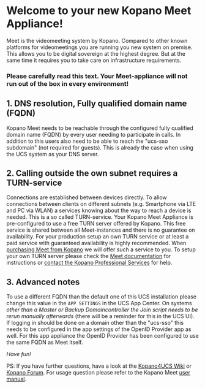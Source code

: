 # Welcome to your new Kopano Meet Appliance!

Meet is the videomeeting system by Kopano. Compared to other known platforms for videomeetings you are running you new system on premise. This allows you to be digital sovereign at the highest degree. But at the same time it requires you to take care on infrastructure requirements.

### Please carefully read this text. Your Meet-appliance will not run out of the box in every environment!

## 1. DNS resolution, Fully qualified domain name (FQDN)

Kopano Meet needs to be reachable through the configured fully qualified domain name (FQDN) by every user needing to participate in calls. In addition to this users also need to be able to reach the "ucs-sso subdomain" (not required for guests). This is already the case when using the UCS system as your DNS server.

## 2. Calling outside the own subnet requires a TURN-service

Connections are established between devices directly. To allow connections between clients on different subnets (e.g. Smartphone via LTE and PC via WLAN) a services knowing about the way to reach a device is needed. This is a so called TURN-service. Your Kopano Meet Appliance is pre-configured to use a free TURN server offered by Kopano. This free service is shared between all Meet-instances and there is no guarantee on availability. For your production setup an own TURN service or at least a paid service with guaranteed availability is highly recommended. When [purchasing Meet from Kopano](https://meet-app.io/trial-starter-package) we will offer such a service to you. To setup your own TURN server please check the [Meet documentation](https://documentation.kopano.io/kopano_meet_manual/) for instructions or [contact the Kopano Professional Services](https://kopano.com/support-info/) for help.

## 3. Advanced notes

To use a different FQDN than the default one of this UCS installation please change this value in the `APP SETTINGS` in the UCS App Center. On systems *other than a Master or Backup Domaincontroller the Join script needs to be rerun manually afterwards* (there will be a reminder for this in the UCS UI). If logging in should be done on a domain other than the "ucs-sso" this needs to be configured in the app settings of the OpenID Provider app as well. For this app appliance the OpenID Provider has been configured to use the same FQDN as Meet itself.

*Have fun!*

PS: If you have further questions, have a look at the [Kopano4UCS Wiki](https://kb.kopano.io/display/K4U/Documentation+-+Getting+Started) or [Kopano Forum](https://forum.kopano.io/). For usage question please refer to the Kopano Meet [user manual](https://documentation.kopano.io/kopano_meet_manual/user.html).
